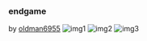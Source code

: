 ### endgame
by [oldman6955](https://github.com/OldMan6955/TheEndgame2024)
![img1]()
![img2]()
![img3]()
